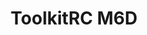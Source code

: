 ---
color: orange
category: Chargers
group: DC Chargers
visible: true
order: 3
title: ToolkitRC M6D
link: https://www.getfpv.com/toolkitrc-m6d-500w-15a-1-6s-dc-charger.html
img: /uploads/equipment/charging/chargers-toolkitrc-m6d.png
text: What's better than one output? Two outputs! The ToolkitRC M6D has two output ports to charge multiple batteries at the same time without having to use a parallel board
info: $69.99;XT60 In;7-28V DC In;2x XT60 Out;500W<Max power>
---